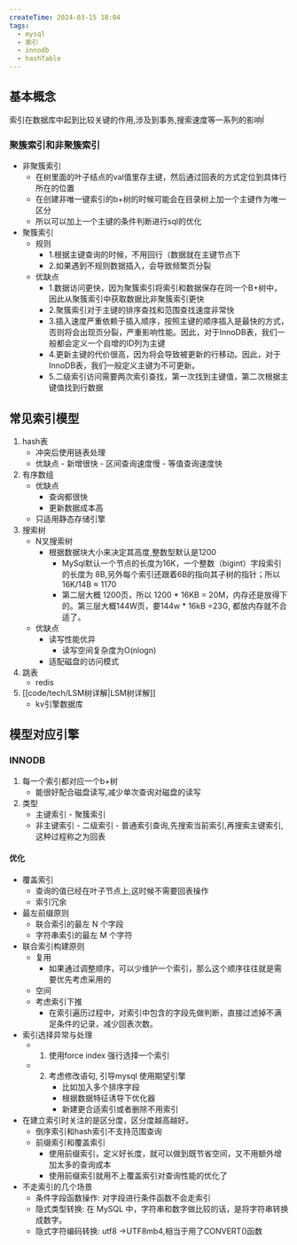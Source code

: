 ```yaml
---
createTime: 2024-03-15 18:04
tags:
  - mysql
  - 索引
  - innodb
  - hashTable
---
```

## 基本概念

索引在数据库中起到比较关键的作用,涉及到事务,搜索速度等一系列的影响Í
### 聚簇索引和非聚簇索引
- 非聚簇索引
	- 在树里面的叶子结点的val值里存主键，然后通过回表的方式定位到具体行所在的位置
	- 在创建非唯一键索引的b+树的时候可能会在目录树上加一个主键作为唯一区分
	- 所以可以加上一个主键的条件判断进行sql的优化
- 聚簇索引
	- 规则
		- 1.根据主键查询的时候，不用回行（数据就在主键节点下
		- 2.如果遇到不规则数据插入，会导致频繁页分裂
	- 优缺点
		- 1.数据访问更快，因为聚簇索引将索引和数据保存在同一个B+树中，因此从聚簇索引中获取数据比非聚簇索引更快
		- 2.聚簇索引对于主键的排序查找和范围查找速度非常快
		- 3.插入速度严重依赖于插入顺序，按照主键的顺序插入是最快的方式，否则将会出现页分裂，严重影响性能。因此，对于InnoDB表，我们一般都会定义一个自增的ID列为主键
		- 4.更新主键的代价很高，因为将会导致被更新的行移动。因此，对于InnoDB表，我们一般定义主键为不可更新。
		- 5.二级索引访问需要两次索引查找，第一次找到主键值，第二次根据主键值找到行数据
## 常见索引模型
1. hash表
	  - 冲突后使用链表处理
	  - 优缺点
			- 新增很快
			- 区间查询速度慢
			- 等值查询速度快
 2.  有序数组
	  - 优缺点
		- 查询都很快
		- 更新数据成本高
	  - 只适用静态存储引擎
 3. 搜索树
	  - N叉搜索树
		- 根据数据块大小来决定其高度,整数型默认是1200
			 - MySql默认一个节点的长度为16K，一个整数（bigint）字段索引的长度为 8B,另外每个索引还跟着6B的指向其子树的指针；所以16K/14B ≈ 1170
			 - 第二层大概 1200页，所以 1200 * 16KB = 20M，内存还是放得下的。第三层大概144W页，要144w * 16kB =23G, 都放内存就不合适了。
	  - 优缺点
		- 读写性能优异
			 - 读写空间复杂度为O(nlogn)
		- 适配磁盘的访问模式
4.  跳表
	- redis
5. [[code/tech/LSM树详解|LSM树详解]]
	- kv引擎数据库
## 模型对应引擎

### INNODB 

 1. 每一个索引都对应一个b+树
	  - 能很好配合磁盘读写,减少单次查询对磁盘的读写
 2. 类型
	  - 主键索引
			- 聚簇索引
	  - 非主键索引
			- 二级索引
			- 普通索引查询,先搜索当前索引,再搜索主键索引,这种过程称之为回表
#### 优化
- 覆盖索引
	- 查询的值已经在叶子节点上,这时候不需要回表操作
	- 索引冗余
- 最左前缀原则
	- 联合索引的最左 N 个字段
	- 字符串索引的最左 M 个字符
- 联合索引构建原则
	- 复用
		 - 如果通过调整顺序，可以少维护一个索引，那么这个顺序往往就是需要优先考虑采用的
	- 空间
	- 考虑索引下推
		 - 在索引遍历过程中，对索引中包含的字段先做判断，直接过滤掉不满足条件的记录，减少回表次数。
- 索引选择异常与处理
	- 1. 使用force index 强行选择一个索引
	- 2. 考虑修改语句, 引导mysql 使用期望引擎
		 - 比如加入多个排序字段
		 - 根据数据特征诱导下优化器
		 - 新建更合适索引或者删除不用索引
- 在建立索引时关注的是区分度，区分度越高越好。
	- 倒序索引和hash索引不支持范围查询
	- 前缀索引和覆盖索引
		 - 使用前缀索引，定义好长度，就可以做到既节省空间，又不用额外增加太多的查询成本
		 - 使用前缀索引就用不上覆盖索引对查询性能的优化了
- 不走索引的几个场景		
	- 条件字段函数操作: 对字段进行条件函数不会走索引
	- 隐式类型转换:  在 MySQL 中，字符串和数字做比较的话，是将字符串转换成数字。
	- 隐式字符编码转换:  utf8 ->UTF8mb4,相当于用了CONVERT()函数
						
			 